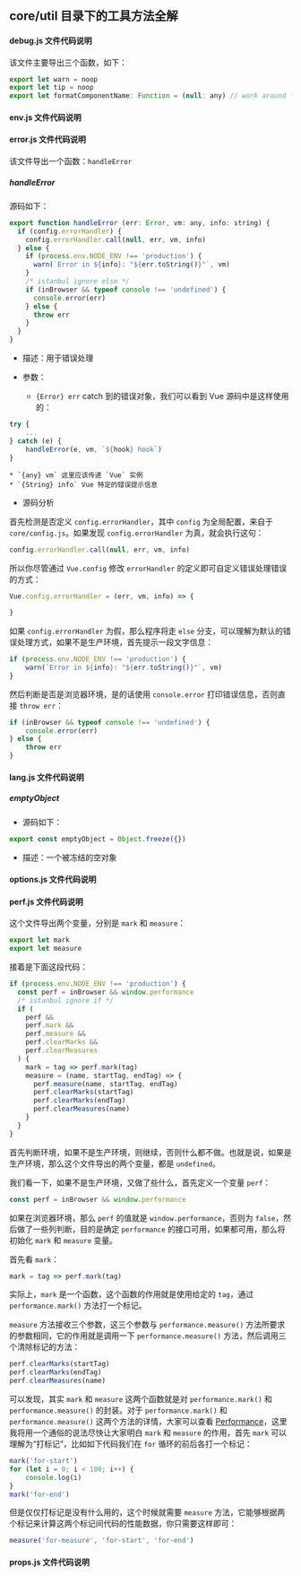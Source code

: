 ## core/util 目录下的工具方法全解

#### debug.js 文件代码说明

该文件主要导出三个函数，如下：

```js
export let warn = noop
export let tip = noop
export let formatComponentName: Function = (null: any) // work around flow check
```

#### env.js 文件代码说明

#### error.js 文件代码说明

该文件导出一个函数：`handleError`

##### handleError

源码如下：

```js
export function handleError (err: Error, vm: any, info: string) {
  if (config.errorHandler) {
    config.errorHandler.call(null, err, vm, info)
  } else {
    if (process.env.NODE_ENV !== 'production') {
      warn(`Error in ${info}: "${err.toString()}"`, vm)
    }
    /* istanbul ignore else */
    if (inBrowser && typeof console !== 'undefined') {
      console.error(err)
    } else {
      throw err
    }
  }
}
```

* 描述：用于错误处理

* 参数：
    * `{Error} err` catch 到的错误对象，我们可以看到 Vue 源码中是这样使用的：
```js
try {
    ...
} catch (e) {
    handleError(e, vm, `${hook} hook`)
}
```
    * `{any} vm` 这里应该传递 `Vue` 实例
    * `{String} info` Vue 特定的错误提示信息

* 源码分析

首先检测是否定义 `config.errorHandler`，其中 `config` 为全局配置，来自于 `core/config.js`。如果发现 `config.errorHandler` 为真，就会执行这句：

```js
config.errorHandler.call(null, err, vm, info)
```

所以你尽管通过 `Vue.config` 修改 `errorHandler` 的定义即可自定义错误处理错误的方式：

```js
Vue.config.errorHandler = (err, vm, info) => {

}
```

如果 `config.errorHandler` 为假，那么程序将走 `else` 分支，可以理解为默认的错误处理方式，如果不是生产环境，首先提示一段文字信息：

```js
if (process.env.NODE_ENV !== 'production') {
    warn(`Error in ${info}: "${err.toString()}"`, vm)
}
```

然后判断是否是浏览器环境，是的话使用 `console.error` 打印错误信息，否则直接 `throw err`：

```js
if (inBrowser && typeof console !== 'undefined') {
    console.error(err)
} else {
    throw err
}
```

#### lang.js 文件代码说明

##### emptyObject

* 源码如下：

```js
export const emptyObject = Object.freeze({})
```

* 描述：一个被冻结的空对象

#### options.js 文件代码说明

#### perf.js 文件代码说明

这个文件导出两个变量，分别是 `mark` 和 `measure`：

```js
export let mark
export let measure
```

接着是下面这段代码：

```js
if (process.env.NODE_ENV !== 'production') {
  const perf = inBrowser && window.performance
  /* istanbul ignore if */
  if (
    perf &&
    perf.mark &&
    perf.measure &&
    perf.clearMarks &&
    perf.clearMeasures
  ) {
    mark = tag => perf.mark(tag)
    measure = (name, startTag, endTag) => {
      perf.measure(name, startTag, endTag)
      perf.clearMarks(startTag)
      perf.clearMarks(endTag)
      perf.clearMeasures(name)
    }
  }
}
```

首先判断环境，如果不是生产环境，则继续，否则什么都不做。也就是说，如果是生产环境，那么这个文件导出的两个变量，都是 `undefined`。

我们看一下，如果不是生产环境，又做了些什么，首先定义一个变量 `perf`：

```js
const perf = inBrowser && window.performance
```

如果在浏览器环境，那么 `perf` 的值就是 `window.performance`，否则为 `false`，然后做了一些列判断，目的是确定 `performance` 的接口可用，如果都可用，那么将初始化 `mark` 和 `measure` 变量。

首先看 `mark`：

```js
mark = tag => perf.mark(tag)
```

实际上，`mark` 是一个函数，这个函数的作用就是使用给定的 `tag`，通过 `performance.mark()` 方法打一个标记。

`measure` 方法接收三个参数，这三个参数与 `performance.measure()` 方法所要求的参数相同，它的作用就是调用一下 `performance.measure()` 方法，然后调用三个清除标记的方法：

```js
perf.clearMarks(startTag)
perf.clearMarks(endTag)
perf.clearMeasures(name)
```

可以发现，其实 `mark` 和 `measure` 这两个函数就是对 `performance.mark()` 和 `performance.measure()` 的封装。对于 `performance.mark()` 和 `performance.measure()` 这两个方法的详情，大家可以查看 [Performance](https://developer.mozilla.org/en-US/docs/Web/API/Performance/mark)，这里我将用一个通俗的说法尽快让大家明白 `mark` 和 `measure` 的作用，首先 `mark` 可以理解为“打标记”，比如如下代码我们在 `for` 循环的前后各打一个标记：

```js
mark('for-start')
for (let i = 0; i < 100; i++) {
    console.log(i)
}
mark('for-end')
```

但是仅仅打标记是没有什么用的，这个时候就需要 `measure` 方法，它能够根据两个标记来计算这两个标记间代码的性能数据，你只需要这样即可：

```js
measure('for-measure', 'for-start', 'for-end')
```

#### props.js 文件代码说明